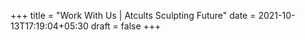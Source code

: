 +++
title = "Work With Us | Atcults Sculpting Future"
date = 2021-10-13T17:19:04+05:30
draft = false
+++

